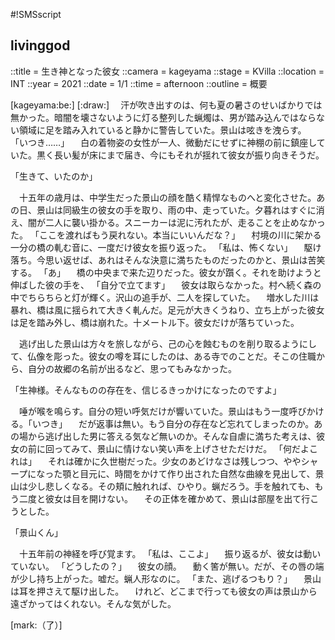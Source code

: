 #!SMSscript

## livinggod

::title = 生き神となった彼女
::camera = kageyama
::stage = KVilla
::location = INT
::year = 2021
::date = 1/1
::time = afternoon
::outline = 概要

[kageyama:be:]
[:draw:]
　汗が吹き出すのは、何も夏の暑さのせいばかりでは無かった。暗闇を壊さないように灯る整列した蝋燭は、男が踏み込んではならない領域に足を踏み入れていると静かに警告していた。景山は呟きを洩らす。
「いつき……」
　白の着物姿の女性が一人、微動だにせずに神棚の前に鎮座していた。黒く長い髪が床にまで届き、今にもそれが揺れて彼女が振り向きそうだ。

「生きて、いたのか」

　十五年の歳月は、中学生だった景山の顔を酷く精悍なものへと変化させた。あの日、景山は同級生の彼女の手を取り、雨の中、走っていた。夕暮れはすぐに消え、闇が二人に襲い掛かる。スニーカーは泥に汚れたが、走ることを止めなかった。
「ここを渡ればもう戻れない。本当にいいんだな？」
　村境の川に架かる一分の橋の軋む音に、一度だけ彼女を振り返った。
「私は、怖くない」
　駆け落ち。今思い返せば、あれはそんな決意に満ちたものだったのかと、景山は苦笑する。
「あ」
　橋の中央まで来た辺りだった。彼女が躓く。それを助けようと伸ばした彼の手を、
「自分で立てます」
　彼女は取らなかった。村へ続く森の中でちらちらと灯が輝く。沢山の追手が、二人を探していた。
　増水した川は暴れ、橋は風に揺られて大きく軋んだ。足元が大きくうねり、立ち上がった彼女は足を踏み外し、橋は崩れた。十メートル下。彼女だけが落ちていった。

　逃げ出した景山は方々を旅しながら、己の心を蝕むものを削り取るようにして、仏像を彫った。彼女の噂を耳にしたのは、ある寺でのことだ。そこの住職から、自分の故郷の名前が出るなど、思ってもみなかった。

「生神様。そんなものの存在を、信じるきっかけになったのですよ」

　唾が喉を鳴らす。自分の短い呼気だけが響いていた。景山はもう一度呼びかける。「いつき」
　だが返事は無い。もう自分の存在など忘れてしまったのか。あの場から逃げ出した男に答える気など無いのか。そんな自虐に満ちた考えは、彼女の前に回ってみて、景山に情けない笑い声を上げさせただけだ。
「何だよこれは」
　それは確かに久世樹だった。少女のあどけなさは残しつつ、ややシャープになった顎と目元に、時間をかけて作り出された自然な曲線を見出して、景山は少し悲しくなる。その頬に触れれば、ひやり。蝋だろう。手を触れても、もう二度と彼女は目を開けない。
　その正体を確かめて、景山は部屋を出て行こうとした。

「景山くん」

　十五年前の神経を呼び覚ます。
「私は、ここよ」
　振り返るが、彼女は動いていない。
「どうしたの？」
　彼女の顔。
　動く筈が無い。だが、その唇の端が少し持ち上がった。嘘だ。蝋人形なのに。
「また、逃げるつもり？」
　景山は耳を押さえて駆け出した。
　けれど、どこまで行っても彼女の声は景山から遠ざかってはくれない。そんな気がした。

[mark:（了）]
